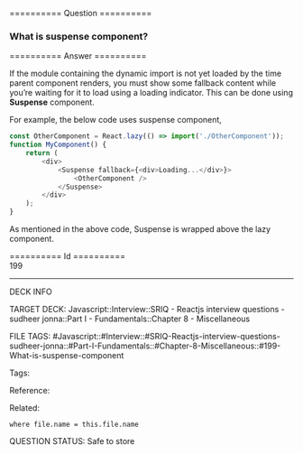 ========== Question ==========  

### What is suspense component?  

========== Answer ==========  

If the module containing the dynamic import is not yet loaded by the time parent
component renders, you must show some fallback content while you’re waiting for
it to load using a loading indicator. This can be done using **Suspense**
component.

For example, the below code uses suspense component,

```javascript
const OtherComponent = React.lazy(() => import('./OtherComponent'));
function MyComponent() {
    return (
        <div>
            <Suspense fallback={<div>Loading...</div>}>
                <OtherComponent />
            </Suspense>
        </div>
    );
}
```

As mentioned in the above code, Suspense is wrapped above the lazy component.

========== Id ==========  
199

---

DECK INFO

TARGET DECK: Javascript::Interview::SRIQ - Reactjs interview questions - sudheer jonna::Part I - Fundamentals::Chapter 8 - Miscellaneous

FILE TAGS: #Javascript::#Interview::#SRIQ-Reactjs-interview-questions-sudheer-jonna::#Part-I-Fundamentals::#Chapter-8-Miscellaneous::#199-What-is-suspense-component

Tags:

Reference:

Related:

```dataview
where file.name = this.file.name
```
QUESTION STATUS: Safe to store
